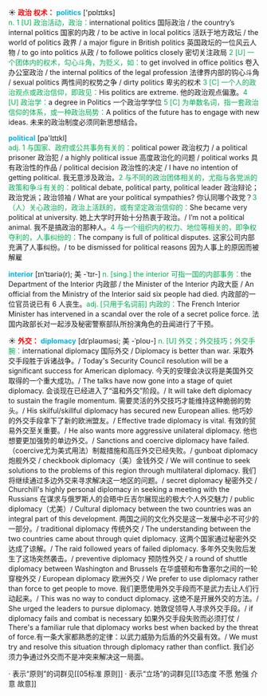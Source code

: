 ☀ <font color="red">**政治 权术：**</font>
<font color="sky blue">**politics**</font> ['pɒlɪtɪks]  
<font color="#00b050">n. 1 [U] 政治活动，政治：</font>international politics 国际政治 / the country’s internal politics 国家的内政 / to be active in local politics 活跃于地方政坛 / the world of politics 政界 / a major figure in British politics 英国政坛的一位风云人物 / to go into politics 从政 / to followe politics closely 密切关注政局 <font color="#00b050">2 [U] 一个团体内的权术，勾心斗角，为贬义，如：</font>to get involved in office politics 卷入办公室政治 / the internal politics of the legal profession 法律界内部的钩心斗角 / sexual politics 两性间的权势之争 / dirty politics 卑劣的权术 <font color="#00b050">3 [C] 一个人的政治观点或政治信仰，即政见：</font>His politics are extreme. 他的政治观点偏激。<font color="#00b050">4 [U] 政治学：</font>a degree in Politics 一个政治学学位 <font color="#00b050">5 [C] 为单数名词，指一套政治信仰的体系，或一种政治局势：</font>A politics of the future has to engage with new ideas. 未来的政治制度必须同新思想结合。

<font color="sky blue">**political**</font> [pə'lɪtɪkl]  
<font color="#00b050">adj. 1 与国家、政府或公共事务有关的：</font>political power 政治权力 / a political prisoner 政治犯 / a highly political issue 高度政治化的问题 / political works 具有政治性的作品 / political decision 政治性的决定 / I have no intention of getting political. 我无意涉及政治。<font color="#00b050">2 与不同的政治团体相关的，尤指与各党派的政策和争斗有关的：</font>political debate, political party, political leader 政治辩论；政治党派；政治领袖 / What are your political sympathies? 你认同哪个政党？<font color="#00b050">3（人）关心政治的，政治上活跃的，或有坚定政治信仰的：</font>She became very political at university. 她上大学时开始十分热衷于政治。/ I’m not a political animal. 我不是搞政治的那种人。<font color="#00b050">4 与一个组织内的权力、地位等相关的，即争权夺利的，人事纠纷的：</font>The company is full of political disputes. 这家公司内部充满了人事纠纷。/ to be dismissed for political reasons 因为人事上的原因而被解雇
           
<font color="sky blue">**interior**</font> [ɪnˈtɪəriə(r); 美 -ˈtɪr-]
<font color="#00b050">n. [sing.] the interior 可指一国的内部事务：</font>the Department of the Interior 内政部 / the Minister of the Interior 内政大臣 / An official from the Ministry of the Interior said six people had died. 内政部的一位官员说已有 6 人丧生。<font color="#00b050">adj. [只用于名词前] 内政的：</font>The French Interior Minister has intervened in a scandal over the role of a secret police force. 法国内政部长对一起涉及秘密警察部队所扮演角色的丑闻进行了干预。

☀ <font color="red">**外交：**</font>
<font color="sky blue">**diplomacy**</font> [dɪˈpləʊməsi; 美 -ˈploʊ-]
<font color="#00b050">n. [U] 外交；外交技巧；外交手腕：</font>international diplomacy 国际外交 / Diplomacy is better than war. 采取外交手段胜于诉诸战争。/ Today's Security Council resolution will be a significant success for American diplomacy. 今天的安理会决议将是美国外交取得的一个重大成功。/ The talks have now gone into a stage of quiet diplomacy. 会谈现在已经进入了“温和外交”阶段。/ It will take deft diplomacy to sustain the fragile momentum. 需要灵活的外交技巧才能维持这种脆弱的势头。/ His skilful/skillful diplomacy has secured new European allies. 他巧妙的外交手段拿下了新的欧洲盟友。/ Effective trade diplomacy is vital. 有效的贸易外交至关重要。/ He also wants more aggressive unilateral diplomacy. 他也想要更加强势的单边外交。/ Sanctions and coercive diplomacy have failed.（coercive尤为美式用法）制裁措施和高压外交已经失败。/ gunboat diplomacy 炮舰外交 / checkbook diplomacy（美）金钱外交 / We will continue to seek solutions to the problems of this region through multilateral diplomacy. 我们将继续通过多边外交来寻求解决这一地区的问题。/ secret diplomacy 秘密外交 / Churchill's highly personal diplomacy in seeking a meeting with the Russians 在谋求与俄罗斯人的会晤中丘吉尔展现出的极大个人外交魅力 / public diplomacy（尤美）/ Cultural diplomacy between the two countries was an integral part of this development. 两国之间的文化外交是这一发展中必不可少的一部分。/ traditional diplomacy 传统外交 / The understanding between the two countries came about through quiet diplomacy. 这两个国家通过秘密外交达成了谅解。/ The raid followed years of failed diplomacy. 多年外交失败后发生了这场突然袭击。/ preventive diplomacy 预防性外交 / a round of shuttle diplomacy between Washington and Brussels 在华盛顿和布鲁塞尔之间的一轮穿梭外交 / European diplomacy 欧洲外交 / We prefer to use diplomacy rather than force to get people to move. 我们更愿使用外交手段而不是武力去让人们行动起来。/ This was no way to conduct diplomacy. 这绝不是开展外交的方法。/ She urged the leaders to pursue diplomacy. 她敦促领导人寻求外交手段。/ if diplomacy fails and combat is necessary 如果外交手段失败而必须打仗 / There's a familiar rule that diplomacy works best when backed by the threat of force.有一条大家都熟悉的定律：以武力威胁为后盾的外交最有效。/ We must try and resolve this situation through diplomacy rather than conflict. 我们必须力争通过外交而不是冲突来解决这一局面。

· 表示“原则”的词群见[[05标准 原则]]
· 表示“立场”的词群见[[13态度 不愿 勉强 介意 故意]]
